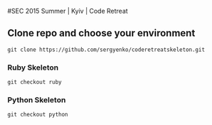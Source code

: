 #SEC 2015 Summer | Kyiv | Code Retreat 

## Clone repo and choose your environment

`git clone https://github.com/sergyenko/coderetreatskeleton.git`

### Ruby Skeleton

`git checkout ruby`


### Python Skeleton

`git checkout python`

